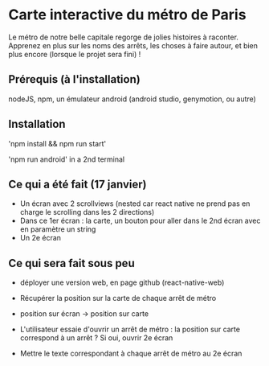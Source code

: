 # Carte interactive du métro de Paris

Le métro de notre belle capitale regorge de jolies histoires à raconter. Apprenez en plus sur les noms des arrêts, les choses à faire autour, et bien plus encore (lorsque le projet sera fini) !

## Prérequis (à l'installation)
nodeJS, npm, un émulateur android (android studio, genymotion, ou autre)

## Installation
'npm install && npm run start'

'npm run android' in a 2nd terminal

## Ce qui a été fait (17 janvier)
- Un écran avec 2 scrollviews (nested car react native ne prend pas en charge le scrolling dans les 2 directions)
- Dans ce 1er écran : la carte, un bouton pour aller dans le 2nd écran avec en paramètre un string
- Un 2e écran

## Ce qui sera fait sous peu
- déployer une version web, en page github (react-native-web)

- Récupérer la position sur la carte de chaque arrêt de métro

- position sur écran -> position sur carte

- L'utilisateur essaie d'ouvrir un arrêt de métro : la position sur carte correspond à un arrêt ? Si oui, ouvrir 2e écran

- Mettre le texte correspondant à chaque arrêt de métro au 2e écran

